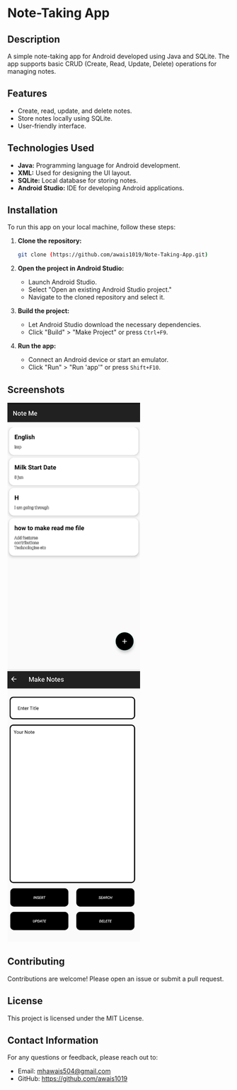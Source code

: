 # Note-Taking App

## Description
A simple note-taking app for Android developed using Java and SQLite. The app supports basic CRUD (Create, Read, Update, Delete) operations for managing notes.

## Features
- Create, read, update, and delete notes.
- Store notes locally using SQLite.
- User-friendly interface.

## Technologies Used
- **Java:** Programming language for Android development.
- **XML:** Used for designing the UI layout.
- **SQLite:** Local database for storing notes.
- **Android Studio:** IDE for developing Android applications.

## Installation
To run this app on your local machine, follow these steps:

1. **Clone the repository:**
    ```sh
    git clone (https://github.com/awais1019/Note-Taking-App.git)
    ```
    
2. **Open the project in Android Studio:**
    - Launch Android Studio.
    - Select "Open an existing Android Studio project."
    - Navigate to the cloned repository and select it.
    
3. **Build the project:**
    - Let Android Studio download the necessary dependencies.
    - Click "Build" > "Make Project" or press `Ctrl+F9`.
    
4. **Run the app:**
    - Connect an Android device or start an emulator.
    - Click "Run" > "Run 'app'" or press `Shift+F10`.

## Screenshots

<img src="Screenshots/HomePage.jpg" alt="Home Screen" width="300"/>
<img src="Screenshots/CurdPage.jpg" alt="Curd Screen" width="300"/>


## Contributing
Contributions are welcome! Please open an issue or submit a pull request.

## License
This project is licensed under the MIT License.

## Contact Information
For any questions or feedback, please reach out to:
- Email: mhawais504@gmail.com
- GitHub: https://github.com/awais1019
